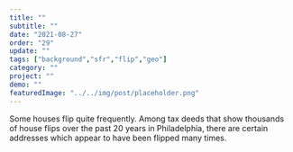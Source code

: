 ```yaml
---
title: "" 
subtitle: ""
date: "2021-08-27"
order: "29"
update: ""
tags: ["background","sfr","flip","geo"]
category: ""
project: ""
demo: ""
featuredImage: "../../img/post/placeholder.png"
---
```


Some houses flip quite frequently. Among tax deeds that show thousands of house flips over the past 20 years in Philadelphia, there are certain addresses which appear to have been flipped many times.
